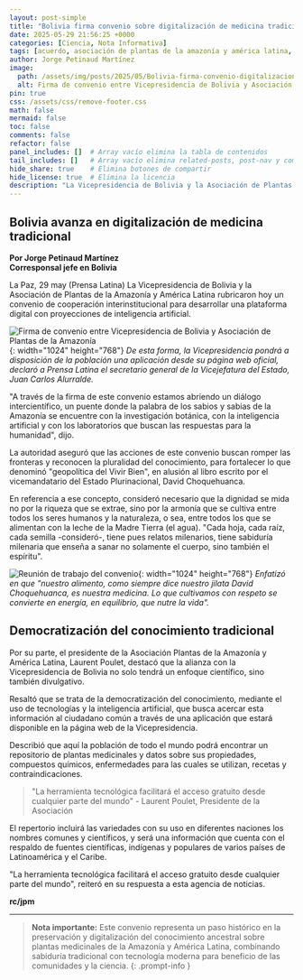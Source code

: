 ```yaml
---
layout: post-simple
title: "Bolivia firma convenio sobre digitalización de medicina tradicional (+Fotos)"
date: 2025-05-29 21:56:25 +0000
categories: [Ciencia, Nota Informativa]
tags: [acuerdo, asociación de plantas de la amazonía y américa latina, bolivia, secterio general de la vicepresidencia juan carlos alurralde]
author: Jorge Petinaud Martínez
image:
  path: /assets/img/posts/2025/05/Bolivia-firma-convenio-digitalizacion-medicina-tradicional-1.jpg
  alt: Firma de convenio entre Vicepresidencia de Bolivia y Asociación de Plantas de la Amazonía
pin: true  
css: /assets/css/remove-footer.css
math: false
mermaid: false
toc: false
comments: false
refactor: false
panel_includes: []  # Array vacío elimina la tabla de contenidos
tail_includes: []   # Array vacío elimina related-posts, post-nav y comments
hide_share: true    # Elimina botones de compartir
hide_license: true  # Elimina la licencia
description: "La Vicepresidencia de Bolivia y la Asociación de Plantas de la Amazonía y América Latina rubricaron hoy un convenio de cooperación interinstitucional para desarrollar una plataforma digital con proyecciones de inteligencia artificial."
---
```


## Bolivia avanza en digitalización de medicina tradicional

**Por Jorge Petinaud Martínez**  
**Corresponsal jefe en Bolivia**

La Paz, 29 may (Prensa Latina) La Vicepresidencia de Bolivia y la Asociación de Plantas de la Amazonía y América Latina rubricaron hoy un convenio de cooperación interinstitucional para desarrollar una plataforma digital con proyecciones de inteligencia artificial.

![Firma de convenio entre Vicepresidencia de Bolivia y Asociación de Plantas de la Amazonía](/assets/img/posts/2025/05/Bolivia-firma-convenio-digitalizacion-medicina-tradicional1.jpg){: width="1024" height="768"}
*De esta forma, la Vicepresidencia pondrá a disposición de la población una aplicación desde su página web oficial, declaró a Prensa Latina el secretario general de la Vicejefatura del Estado, Juan Carlos Alurralde.*

"A través de la firma de este convenio estamos abriendo un diálogo intercientífico, un puente donde la palabra de los sabios y sabias de la Amazonía se encuentre con la investigación botánica, con la inteligencia artificial y con los laboratorios que buscan las respuestas para la humanidad", dijo.

La autoridad aseguró que las acciones de este convenio buscan romper las fronteras y reconocen la pluralidad del conocimiento, para fortalecer lo que denominó "geopolítica del Vivir Bien", en alusión al libro escrito por el vicemandatario del Estado Plurinacional, David Choquehuanca.

En referencia a ese concepto, consideró necesario que la dignidad se mida no por la riqueza que se extrae, sino por la armonía que se cultiva entre todos los seres humanos y la naturaleza, o sea, entre todos los que se alimentan con la leche de la Madre Tierra (el agua). "Cada hoja, cada raíz, cada semilla -consideró-, tiene pues relatos milenarios, tiene sabiduría milenaria que enseña a sanar no solamente el cuerpo, sino también el espíritu".

![Reunión de trabajo del convenio](/assets/img/posts/2025/05/Bolivia-firma-convenio-digitalizacion-medicina-tradicional2.jpg){: width="1024" height="768"}
*Enfatizó en que "nuestro alimento, como siempre dice nuestro jilata David Choquehuanca, es nuestra medicina. Lo que cultivamos con respeto se convierte en energía, en equilibrio, que nutre la vida".*

## Democratización del conocimiento tradicional

Por su parte, el presidente de la Asociación Plantas de la Amazonía y América Latina, Laurent Poulet, destacó que la alianza con la Vicepresidencia de Bolivia no solo tendrá un enfoque científico, sino también divulgativo.

Resaltó que se trata de la democratización del conocimiento, mediante el uso de tecnologías y la inteligencia artificial, que busca acercar esta información al ciudadano común a través de una aplicación que estará disponible en la página web de la Vicepresidencia.

Describió que aquí la población de todo el mundo podrá encontrar un repositorio de plantas medicinales y datos sobre sus propiedades, compuestos químicos, enfermedades para las cuales se utilizan, recetas y contraindicaciones.

> "La herramienta tecnológica facilitará el acceso gratuito desde cualquier parte del mundo" - Laurent Poulet, Presidente de la Asociación

El repertorio incluirá las variedades con su uso en diferentes naciones los nombres comunes y científicos, y será una información que cuenta con el respaldo de fuentes científicas, indígenas y populares de varios países de Latinoamérica y el Caribe.

"La herramienta tecnológica facilitará el acceso gratuito desde cualquier parte del mundo", reiteró en su respuesta a esta agencia de noticias.

**rc/jpm**

---

> **Nota importante:** Este convenio representa un paso histórico en la preservación y digitalización del conocimiento ancestral sobre plantas medicinales de la Amazonía y América Latina, combinando sabiduría tradicional con tecnología moderna para beneficio de las comunidades y la ciencia.
{: .prompt-info }
